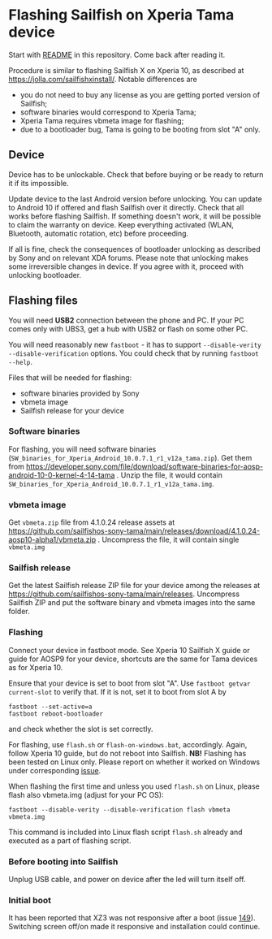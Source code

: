 # Flashing Sailfish on Xperia Tama device

Start with [README](README.md) in this repository. Come back after reading it.

Procedure is similar to flashing Sailfish X on Xperia 10, as described at https://jolla.com/sailfishxinstall/. 
Notable differences are

- you do not need to buy any license as you are getting ported version of Sailfish;
- software binaries would correspond to Xperia Tama;
- Xperia Tama requires vbmeta image for flashing;
- due to a bootloader bug, Tama is going to be booting from slot "A" only.

## Device

Device has to be unlockable. Check that before buying or be ready to return it if its impossible.

Update device to the last Android version before unlocking. You can update to Android 10 if offered and flash Sailfish 
over it directly. Check that all works before flashing Sailfish. If something doesn't work, it will be possible to claim 
the warranty on device. Keep everything activated (WLAN, Bluetooth, automatic rotation, etc) before proceeding.

If all is fine, check the consequences of bootloader unlocking as described by Sony and on relevant XDA forums.
Please note that unlocking makes some irreversible changes in device. If you agree with it, proceed with unlocking 
bootloader.

## Flashing files

You will need **USB2** connection between the phone and PC. If your PC comes only with UBS3, get a hub with USB2 
or flash on some other PC.

You will need reasonably new `fastboot` - it has to support `--disable-verity --disable-verification` options. You
could check that by running `fastboot --help`.

Files that will be needed for flashing:

- software binaries provided by Sony
- vbmeta image
- Sailfish release for your device

### Software binaries

For flashing, you will need software binaries (`SW_binaries_for_Xperia_Android_10.0.7.1_r1_v12a_tama.zip`). Get them from 
https://developer.sony.com/file/download/software-binaries-for-aosp-android-10-0-kernel-4-14-tama . Unzip the file, 
it would contain `SW_binaries_for_Xperia_Android_10.0.7.1_r1_v12a_tama.img`.

### vbmeta image

Get `vbmeta.zip` file from 4.1.0.24 release assets at
https://github.com/sailfishos-sony-tama/main/releases/download/4.1.0.24-aosp10-alpha1/vbmeta.zip
. Uncompress the file, it will contain single `vbmeta.img`

### Sailfish release

Get the latest Sailfish release ZIP file for your device among the releases at https://github.com/sailfishos-sony-tama/main/releases. Uncompress Sailfish ZIP and put the software binary and vbmeta images into the same folder.

### Flashing

Connect your device in fastboot mode. See Xperia 10 Sailfish X guide or guide for AOSP9 for your device, shortcuts are 
the same for Tama devices as for Xperia 10.

Ensure that your device is set to boot from slot "A". Use `fastboot getvar current-slot` to verify that. If it is
not, set it to boot from slot A by
```Shell
fastboot --set-active=a
fastboot reboot-bootloader
```
and check whether the slot is set correctly.

For flashing, use `flash.sh` or `flash-on-windows.bat`, accordingly. Again, follow Xperia 10 guide, but do not reboot
into Sailfish. **NB!** Flashing has been tested on Linux only. Please report on whether it worked on Windows under
corresponding [issue](https://github.com/sailfishos-sony-tama/main/issues/36).

When flashing the first time and unless you used `flash.sh` on Linux,
please flash also vbmeta.img (adjust for your PC OS):
```Shell
fastboot --disable-verity --disable-verification flash vbmeta vbmeta.img
```
This command is included into Linux flash script `flash.sh` already and executed as a part of flashing script.

### Before booting into Sailfish

Unplug USB cable, and power on device after the led will turn itself off.

### Initial boot

It has been reported that XZ3 was not responsive after a boot (issue
[149](https://github.com/sailfishos-sony-tama/main/issues/149)). Switching
screen off/on made it responsive and installation could continue.
